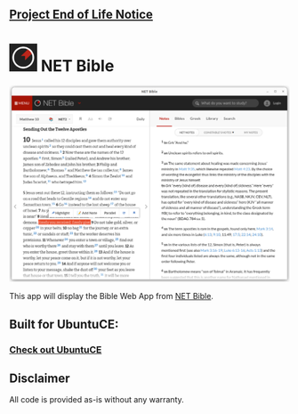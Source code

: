 ## [Project End of Life Notice](https://ubuntuce.com)

<h1><img src="https://raw.githubusercontent.com/jeremehancock/netbible/master/netbible.png" height="50" /> NET Bible</h1>

<img src="https://raw.githubusercontent.com/jeremehancock/netbible/master/netbible-screenshot.png" />

This app will display the Bible Web App from [NET Bible](https://netbible.org).

## Built for UbuntuCE:

### [Check out UbuntuCE](https://ubuntuce.com/)

## Disclaimer

All code is provided as-is without any warranty.
